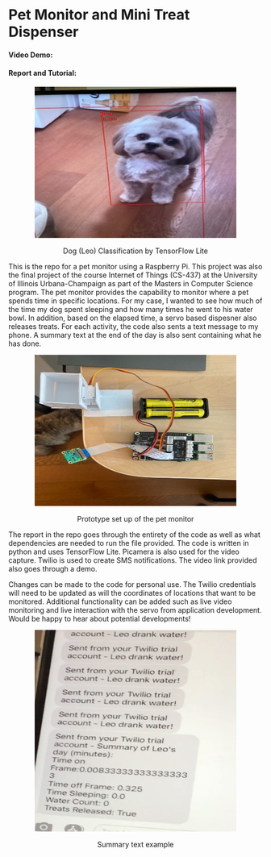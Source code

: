# Pet Monitor and Mini Treat Dispenser 

#### Video Demo: 
#### Report and Tutorial:

<p align = "center">
<img src="./dog.jpg" alt="alt text" width=400 height=300>
</p>

<p align = "center">
Dog (Leo) Classification by TensorFlow Lite
</p>

This is the repo for a pet monitor using a Raspberry Pi. This project was also the final project of the course Internet of Things (CS-437) at the University of Illinois Urbana-Champaign as part of the Masters in Computer Science program. The pet monitor provides the capability to monitor where a pet spends time in specific locations. For my case, I wanted to see how much of the time my dog spent sleeping and how many times he went to his water bowl. In addition, based on the elapsed time, a servo based dispesner also releases treats. For each activity, the code also sents a text message to my phone. A summary text at the end of the day is also sent containing what he has done. 

<p align = "center">
<img src="./layout.jpeg" alt="alt text" width=400 height=300>
</p>

<p align = "center">
Prototype set up of the pet monitor
</p>

The report in the repo goes through the entirety of the code as well as what dependencies are needed to run the file provided. The code is written in python and uses TensorFlow Lite. Picamera is also used for the video capture. Twilio is used to create SMS notifications. The video link provided also goes through a demo. 

Changes can be made to the code for personal use. The Twilio credentials will need to be updated as will the coordinates of locations that want to be monitored. Additional functionality can be added such as live video monitoring and live interaction with the servo from application development. Would be happy to hear about potential developments!


<p align = "center">
<img src="./summary_text.jpg" alt="alt text" width=400 height=400>
</p>

<p align = "center">
Summary text example
</p>

